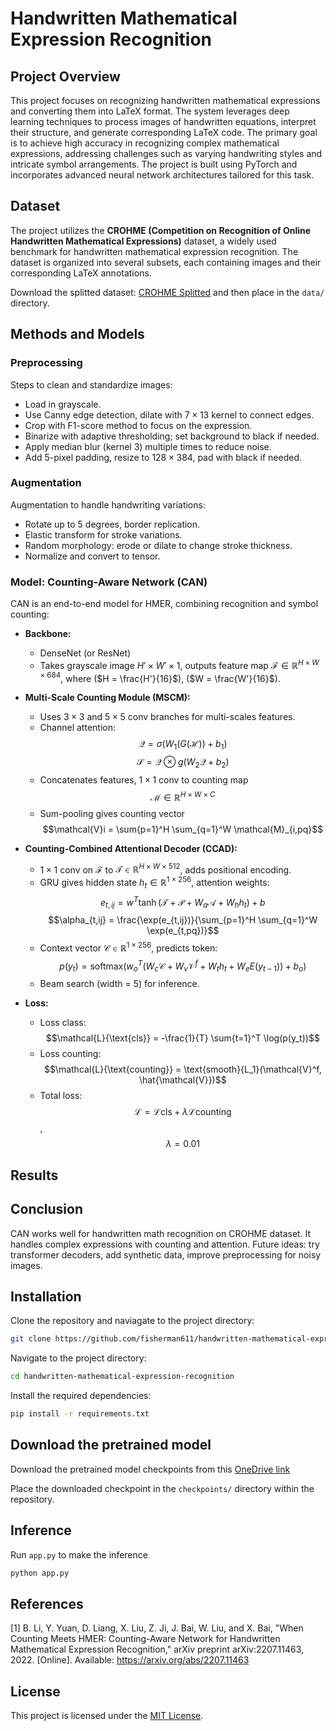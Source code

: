 # **Handwritten Mathematical Expression Recognition**

## **Project Overview**
This project focuses on recognizing handwritten mathematical expressions and converting them into LaTeX format. The system leverages deep learning techniques to process images of handwritten equations, interpret their structure, and generate corresponding LaTeX code. The primary goal is to achieve high accuracy in recognizing complex mathematical expressions, addressing challenges such as varying handwriting styles and intricate symbol arrangements. The project is built using PyTorch and incorporates advanced neural network architectures tailored for this task.

## **Dataset**

The project utilizes the **CROHME (Competition on Recognition of Online Handwritten Mathematical Expressions)** dataset, a widely used benchmark for handwritten mathematical expression recognition. The dataset is organized into several subsets, each containing images and their corresponding LaTeX annotations.

Download the splitted dataset: [CROHME Splitted](https://husteduvn-my.sharepoint.com/:f:/g/personal/thanh_lh225458_sis_hust_edu_vn/EviH0ckuHR9KiXftU5ETkPQBHvEL77YTscIHvfN7LBSrSg?e=CHwNxv) and then place in the `data/` directory.

## **Methods and Models**

### **Preprocessing** 
Steps to clean and standardize images: 
* Load in grayscale.
* Use Canny edge detection, dilate with $7 \times 13$ kernel to connect edges.
* Crop with F1-score method to focus on the expression.
* Binarize with adaptive thresholding; set background to black if needed.
* Apply median blur (kernel 3) multiple times to reduce noise.
* Add 5-pixel padding, resize to $128 \times 384$, pad with black if needed.

### **Augmentation**
Augmentation to handle handwriting variations: 
* Rotate up to 5 degrees, border replication. 
* Elastic transform for stroke variations.
* Random morphology: erode or dilate to change stroke thickness.
* Normalize and convert to tensor.

### **Model: Counting-Aware Network (CAN)**

CAN is an end-to-end model for HMER, combining recognition and symbol counting: 
* **Backbone:** 

    * DenseNet (or ResNet)
    * Takes grayscale image $H' \times W' \times 1$, outputs feature map $\mathcal{F} \in \mathbb{R}^{H \times W \times 684}$, where ($H = \frac{H'}{16}$), ($W = \frac{W'}{16}$).

* **Multi-Scale Counting Module (MSCM):** 

    * Uses $3 \times 3$ and $5 \times 5$ conv branches for multi-scales features.
    * Channel attention: $$\mathcal{Q} = \sigma(W_1(G(\mathcal{H})) + b_1)$$ $$\mathcal{S} = \mathcal{Q} \otimes g(W_2 \mathcal{Q} + b_2)$$
    * Concatenates features, $1 \times 1$ conv to counting map $$\mathcal{M} \in \mathbb{R}^{H \times W \times C}$$
    * Sum-pooling gives counting vector $$\mathcal{V}i = \sum{p=1}^H \sum_{q=1}^W \mathcal{M}_{i,pq}$$

* **Counting-Combined Attentional Decoder (CCAD):**

    * $1 \times 1$ conv on $\mathcal{F}$ to $\mathcal{T} \in \mathbb{R}^{H \times W \times 512}$, adds positional encoding.
    * GRU gives hidden state $h_t \in \mathbb{R}^{1 \times 256}$, attention weights: $$e_{t,ij} = w^T \tanh(\mathcal{T} + \mathcal{P} + W_a \mathcal{A} + W_h h_t) + b$$ $$\alpha_{t,ij} = \frac{\exp(e_{t,ij})}{\sum_{p=1}^H \sum_{q=1}^W \exp(e_{t,pq})}$$
    * Context vector $\mathcal{C} \in \mathbb{R}^{1 \times 256}$, predicts token: $$p(y_t) = \text{softmax}(w_o^T (W_c \mathcal{C} + W_v \mathcal{V}^f + W_t h_t + W_e E(y_{t-1})) + b_o)$$
    * Beam search (width = 5) for inference.

* **Loss:** 
    
    * Loss class: $$\mathcal{L}{\text{cls}} = -\frac{1}{T} \sum{t=1}^T \log(p(y_t))$$
    * Loss counting: $$\mathcal{L}{\text{counting}} = \text{smooth}{L_1}(\mathcal{V}^f, \hat{\mathcal{V}})$$
    * Total loss:  $$\mathcal{L} = \mathcal{L}{\text{cls}} + \lambda \mathcal{L}{\text{counting}}$$, $$\lambda = 0.01$$

## **Results**
## **Conclusion**
CAN works well for handwritten math recognition on CROHME dataset. It handles complex expressions with counting and attention. Future ideas: try transformer decoders, add synthetic data, improve preprocessing for noisy images.

## **Installation**
Clone the repository and naviagate to the project directory: 
```bash
git clone https://github.com/fisherman611/handwritten-mathematical-expression-recognition.git
```

Navigate to the project directory:
```bash
cd handwritten-mathematical-expression-recognition
```

Install the required dependencies: 
```bash
pip install -r requirements.txt
```

## **Download the pretrained model**
Download the pretrained model checkpoints from this [OneDrive link](https://husteduvn-my.sharepoint.com/:f:/g/personal/thanh_lh225458_sis_hust_edu_vn/EvWQqIjJQtNKuQwwH1G8EMkBcRPM8s3msiI7-IBERbve1A?e=6SeGHB)

Place the downloaded checkpoint in the `checkpoints/` directory within the repository.

## **Inference**
Run `app.py` to make the inference
```bash
python app.py
```
## **References**
[1] B. Li, Y. Yuan, D. Liang, X. Liu, Z. Ji, J. Bai, W. Liu, and X. Bai, "When Counting Meets HMER: Counting-Aware Network for Handwritten Mathematical Expression Recognition," arXiv preprint arXiv:2207.11463, 2022. [Online]. Available: https://arxiv.org/abs/2207.11463
## **License**
This project is licensed under the [MIT License](LICENSE).
